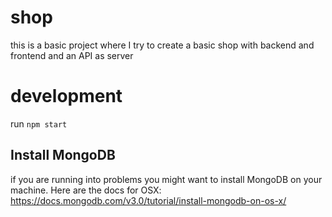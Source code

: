 # shop
this is a basic project where I try to create a basic shop with backend and frontend and an API as server

# development

run `npm start`

## Install MongoDB

if you are running into problems you might want to install MongoDB on your machine. Here are the docs for OSX: https://docs.mongodb.com/v3.0/tutorial/install-mongodb-on-os-x/
